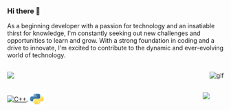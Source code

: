 ### Hi there 👋

As a beginning developer with a passion for technology and an insatiable thirst for knowledge, I'm constantly seeking out new challenges and opportunities to learn and grow. With a strong foundation in coding and a drive to innovate, I'm excited to contribute to the dynamic and ever-evolving world of technology.

<!--ima fix this mess later-->
## 
<img height="335em" align="right" alt="gif" src="https://c.tenor.com/y2JXkY1pXkwAAAAC/cat-computer.gif">
 <div>
  <a href="https://github.com/TheCarvalho">
  <img height="180em" src="https://github-readme-stats.vercel.app/api?username=thecarvalho&show_icons=true&theme=dracula&include_all_commits=true&count_private=true"/>

</div>
  
##
  
  <img align="center" alt="C++" height="30" width="40" src="https://icongr.am/devicon/cplusplus-original.svg">
</div>
  <img align="center" alt="Python" height="30" width="40" src="https://raw.githubusercontent.com/devicons/devicon/master/icons/python/python-original.svg">
    <a href="https://www.linkedin.com/in/abdoncarvalho/" target="_blank"><img align="right" src="https://img.shields.io/badge/-LinkedIn-%230077B5?style=for-the-badge&logo=linkedin&logoColor=white" target="_blank"></a>
